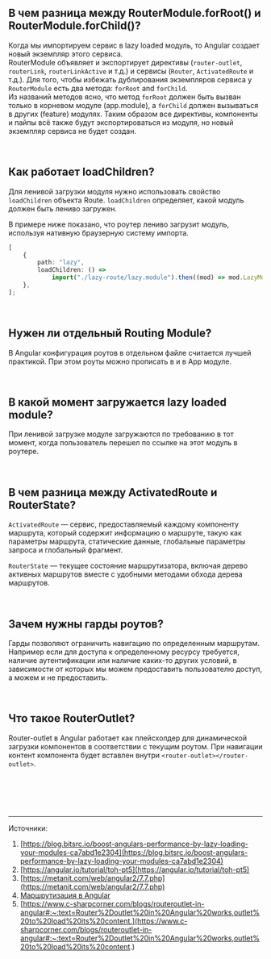 ## <a name="for-root-for-child"></a>В чем разница между RouterModule.forRoot() и RouterModule.forChild()?

Когда мы импортируем сервис в lazy loaded модуль, то Angular создает новый экземпляр этого сервиса.
<br/>
RouterModule объявляет и экспортирует директивы (`router-outlet`, `routerLink`, `routerLinkActive` и т.д.) и сервисы (`Router`, `ActivatedRoute` и т.д.). Для того, чтобы избежать дублирования экземпляров сервиса у `RouterModule` есть два метода: `forRoot` and `forChild`.
<br/>
Из названий методов ясно, что метод `forRoot` должен быть вызван только в корневом модуле (app.module), а `forChild` должен вызываться в других (feature) модулях. Таким образом все директивы, компоненты и пайпы всё также будут экспортироваться из модуля, но новый экземпляр сервиса не будет создан.

<br/>

## <a name="loadChildren"></a>Как работает loadChildren?

Для ленивой загрузки модуля нужно использовать свойство `loadChildren` объекта Route. `loadChildren` определяет, какой модуль должен быть лениво загружен.

В примере ниже показано, что роутер лениво загрузит модуль, используя нативную браузерную систему импорта.

```typescript
[
	{
		path: "lazy",
		loadChildren: () =>
			import("./lazy-route/lazy.module").then((mod) => mod.LazyModule),
	},
];
```

<br/>

## <a name="when-to-use-routing-module"></a>Нужен ли отдельный Routing Module?

В Angular конфигурация роутов в отдельном файле считается лучшей практикой. При этом роуты можно прописать в и в App модуле.

<br/>

## <a name="when-lazy-loaded-is-loaded"></a>В какой момент загружается lazy loaded module?

При ленивой загрузке модуле загружаются по требованию в тот момент, когда пользователь перешел по ссылке на этот модуль в роутере.

<br/>

## <a name="activate-route-router-state"></a>В чем разница между ActivatedRoute и RouterState?

`ActivatedRoute` — сервис, предоставляемый каждому компоненту маршрута, который содержит информацию о маршруте, такую ​​как параметры маршрута, статические данные, глобальные параметры запроса и глобальный фрагмент.

`RouterState` — текущее состояние маршрутизатора, включая дерево активных маршрутов вместе с удобными методами обхода дерева маршрутов.

<br/>

## <a name="route-guards"></a>Зачем нужны гарды роутов?

Гарды позволяют ограничить навигацию по определенным маршрутам. Например если для доступа к определенному ресурсу требуется, наличие аутентификации или наличие каких-то других условий, в зависимости от которых мы можем предоставить пользователю доступ, а можем и не предоставить.

<br/>

## <a name="router-outlet"></a>Что такое RouterOutlet?

Router-outlet в Angular работает как плейсхолдер для динамической загрузки компонентов в соответствии с текущим роутом. При навигации контент компонента будет вставлен внутри `<router-outlet></router-outlet>`.

<br/>
<br/>
<br/>
<br/>

<hr/>

Источники:<br/>

1. [https://blog.bitsrc.io/boost-angulars-performance-by-lazy-loading-your-modules-ca7abd1e2304](https://blog.bitsrc.io/boost-angulars-performance-by-lazy-loading-your-modules-ca7abd1e2304)
2. [https://angular.io/tutorial/toh-pt5](https://angular.io/tutorial/toh-pt5)
3. [https://metanit.com/web/angular2/7.7.php](https://metanit.com/web/angular2/7.7.php)
4. [Маршрутизация в Angular](https://medium.com/fafnur/angular-docs-%D0%BD%D0%B0%D0%B2%D0%B8%D0%B3%D0%B0%D1%86%D0%B8%D1%8F-%D0%B2-%D0%BF%D1%80%D0%B8%D0%BB%D0%BE%D0%B6%D0%B5%D0%BD%D0%B8%D0%B8-%D0%BC%D0%B0%D1%80%D1%88%D1%80%D1%83%D1%82%D0%B8%D0%B7%D0%B0%D1%86%D0%B8%D1%8F-%D0%B2-%D0%BF%D1%80%D0%B5%D0%B4%D1%81%D1%82%D0%B0%D0%B2%D0%BB%D0%B5%D0%BD%D0%B8%D1%8F%D1%85-c7402c16ce26)
5. [https://www.c-sharpcorner.com/blogs/routeroutlet-in-angular#:~:text=Router%2Doutlet%20in%20Angular%20works,outlet%20to%20load%20its%20content.](https://www.c-sharpcorner.com/blogs/routeroutlet-in-angular#:~:text=Router%2Doutlet%20in%20Angular%20works,outlet%20to%20load%20its%20content.)

